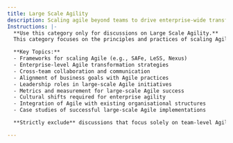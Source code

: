 ```yaml
---
title: Large Scale Agility
description: Scaling agile beyond teams to drive enterprise-wide transformation and innovation.
Instructions: |-
  **Use this category only for discussions on Large Scale Agility.**  
  This category focuses on the principles and practices of scaling Agile methodologies across an entire organisation, aiming to enhance collaboration, innovation, and responsiveness to change. It encompasses frameworks and strategies that facilitate the adoption of Agile at an enterprise level, ensuring alignment between multiple teams and business objectives.

  **Key Topics:**
  - Frameworks for scaling Agile (e.g., SAFe, LeSS, Nexus)
  - Enterprise-level Agile transformation strategies
  - Cross-team collaboration and communication
  - Alignment of business goals with Agile practices
  - Leadership roles in large-scale Agile initiatives
  - Metrics and measurement for large-scale Agile success
  - Cultural shifts required for enterprise agility
  - Integration of Agile with existing organisational structures
  - Case studies of successful large-scale Agile implementations

  **Strictly exclude** discussions that focus solely on team-level Agile practices, individual Agile methodologies without a scaling context, or unrelated business management theories that do not pertain to the principles of scaling Agile across an organisation.

---
```


